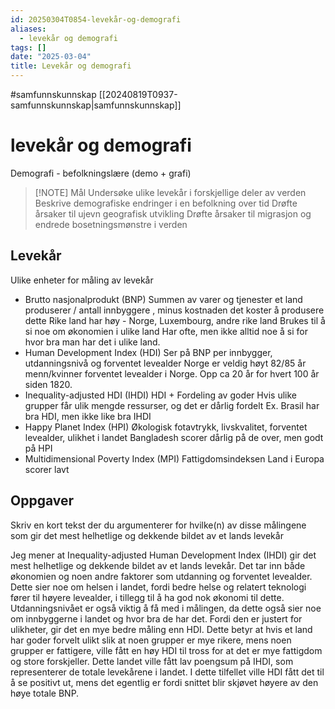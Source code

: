```yaml
---
id: 20250304T0854-levekår-og-demografi
aliases:
  - levekår og demografi
tags: []
date: "2025-03-04"
title: Levekår og demografi
---
```


#samfunnskunnskap [[20240819T0937-samfunnskunnskap|samfunnskunnskap]]

# levekår og demografi

Demografi - befolkningslære (demo + grafi)

> [!NOTE] Mål
> Undersøke ulike levekår i forskjellige deler av verden
> Beskrive demografiske endringer i en befolkning over tid
> Drøfte årsaker til ujevn geografisk utvikling
> Drøfte årsaker til migrasjon og endrede bosetningsmønstre i verden

## Levekår

Ulike enheter for måling av levekår

- Brutto nasjonalprodukt (BNP)
  Summen av varer og tjenester et land produserer / antall innbyggere
  , minus kostnaden det koster å produsere dette
  Rike land har høy - Norge, Luxembourg, andre rike land
  Brukes til å si noe om økonomien i ulike land
  Har ofte, men ikke alltid noe å si for hvor bra man har det i ulike land.
- Human Development Index (HDI)
  Ser på BNP per innbygger, utdanningsnivå og forventet levealder
  Norge er veldig høyt
  82/85 år menn/kvinner forventet levealder i Norge. Opp ca 20 år for hvert 100 år siden 1820.
- Inequality-adjusted HDI (IHDI)
  HDI + Fordeling av goder
  Hvis ulike grupper får ulik mengde ressurser, og det er dårlig fordelt
  Ex. Brasil har bra HDI, men ikke like bra IHDI
- Happy Planet Index (HPI)
  Økologisk fotavtrykk, livskvalitet, forventet levealder, ulikhet i landet
  Bangladesh scorer dårlig på de over, men godt på HPI
- Multidimensional Poverty Index (MPI)
  Fattigdomsindeksen
  Land i Europa scorer lavt

## Oppgaver

Skriv en kort tekst der du argumenterer for hvilke(n) av disse målingene som gir det mest helhetlige og dekkende bildet av et lands levekår

Jeg mener at Inequality-adjusted Human Development Index (IHDI) gir det mest helhetlige og dekkende bildet av et lands levekår. Det tar inn både økonomien og noen andre faktorer som utdanning og forventet levealder. Dette sier noe om helsen i landet, fordi bedre helse og relatert teknologi fører til høyere levealder, i tillegg til å ha god nok økonomi til dette. Utdanningsnivået er også viktig å få med i målingen, da dette også sier noe om innbyggerne i landet og hvor bra de har det. Fordi den er justert for ulikheter, gir det en mye bedre måling enn HDI. Dette betyr at hvis et land har goder forvelt ulikt slik at noen grupper er mye rikere, mens noen grupper er fattigere, ville fått en høy HDI til tross for at det er mye fattigdom og store forskjeller. Dette landet ville fått lav poengsum på IHDI, som representerer de totale levekårene i landet. I dette tilfellet ville HDI fått det til å se positivt ut, mens det egentlig er fordi snittet blir skjøvet høyere av den høye totale BNP.
